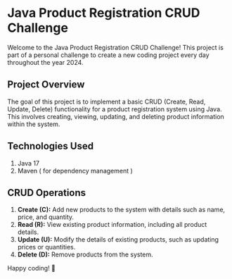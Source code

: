 # Java Product Registration CRUD Challenge

Welcome to the Java Product Registration CRUD Challenge! This project is part of a personal challenge to create a new coding project every day throughout the year 2024.

## Project Overview

The goal of this project is to implement a basic CRUD (Create, Read, Update, Delete) functionality for a product registration system using Java. This involves creating, viewing, updating, and deleting product information within the system.

## Technologies Used

1. Java 17
2. Maven ( for dependency management ) 


## CRUD Operations

1. **Create (C):** Add new products to the system with details such as name, price, and quantity.
2. **Read (R):** View existing product information, including all product details.
3. **Update (U):** Modify the details of existing products, such as updating prices or quantities.
4. **Delete (D):** Remove products from the system.

Happy coding! 🚀
